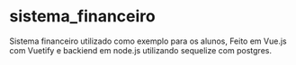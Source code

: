 # sistema_financeiro
Sistema financeiro utilizado como exemplo para os alunos, Feito em Vue.js com Vuetify e backiend em node.js utilizando sequelize com postgres.
